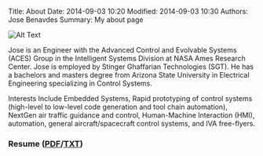 Title: About
Date: 2014-09-03 10:20
Modified: 2014-09-03 10:30 
Authors: Jose Benavdes
Summary: My about page 

![Alt Text]({filename}/images/self.jpg)

Jose is an Engineer with the Advanced Control and Evolvable Systems (ACES) Group in the Intelligent Systems Division at NASA Ames Research Center. Jose is employed by Stinger Ghaffarian Technologies (SGT). He has a bachelors and masters degree from Arizona State University in Electrical Engineering specializing in Control Systems.

Interests Include Embedded Systems, Rapid prototyping of control systems (high-level to low-level code generation and tool chain automation), NextGen air traffic guidance and control, Human-Machine Interaction (HMI), automation, general aircraft/spacecraft control systems, and IVA free-flyers.

### Resume ([PDF]({filename}/pdfs/resume.pdf)/[TXT]({filename}/pdfs/resume.txt)) 

